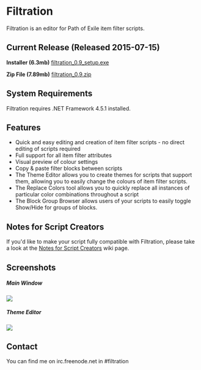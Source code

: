 # Filtration

Filtration is an editor for Path of Exile item filter scripts.

## Current Release (Released 2015-07-15)
<b>Installer (6.3mb)</b> <a href="https://github.com/ben-wallis/Filtration/releases/download/0.9/filtration_0.9_setup.exe">filtration_0.9_setup.exe</a>

<b>Zip File (7.89mb)</b> <a href="https://github.com/ben-wallis/Filtration/releases/download/0.9/filtration_0.9.zip">filtration_0.9.zip</a>

## System Requirements
Filtration requires .NET Framework 4.5.1 installed.

## Features

* Quick and easy editing and creation of item filter scripts - no direct editing of scripts required
* Full support for all item filter attributes
* Visual preview of colour settings
* Copy & paste filter blocks between scripts
* The Theme Editor allows you to create themes for scripts that support them, allowing you to easily change the colours of item filter scripts.
* The Replace Colors tool allows you to quickly replace all instances of particular color combinations throughout a script
* The Block Group Browser allows users of your scripts to easily toggle Show/Hide for groups of blocks.

## Notes for Script Creators
If you'd like to make your script fully compatible with Filtration, please take a look at the [Notes for Script Creators](https://github.com/ben-wallis/Filtration/wiki/Notes-for-Script-Creators) wiki page.

## Screenshots

##### Main Window
<img src="http://i.imgur.com/eAsMoSo.png" />

##### Theme Editor
<img src="http://i.imgur.com/FJWJknO.png" />

## Contact

You can find me on irc.freenode.net in #filtration

